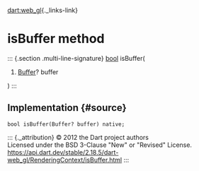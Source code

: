 [dart:web\_gl](../../dart-web_gl/dart-web_gl-library){._links-link}

isBuffer method
===============

::: {.section .multi-line-signature}
[bool](../../dart-core/bool-class) isBuffer(

1.  [Buffer](../buffer-class)? buffer

)
:::

Implementation {#source}
--------------

``` {.language-dart data-language="dart"}
bool isBuffer(Buffer? buffer) native;
```

::: {._attribution}
© 2012 the Dart project authors\
Licensed under the BSD 3-Clause \"New\" or \"Revised\" License.\
<https://api.dart.dev/stable/2.18.5/dart-web_gl/RenderingContext/isBuffer.html>
:::
